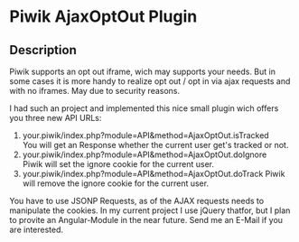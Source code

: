 # Piwik AjaxOptOut Plugin

## Description

Piwik supports an opt out iframe, wich may supports your needs. But in some cases it is
more handy to realize opt out / opt in via ajax requests and with no iframes. May due to
security reasons.

I had such an project and implemented this nice small plugin wich offers you three new API URLs:

1. your.piwik/index.php?module=API&method=AjaxOptOut.isTracked  
    You will get an Response whether the current user get's tracked or not.
1. your.piwik/index.php?module=API&method=AjaxOptOut.doIgnore  
    Piwik will set the ignore cookie for the current user.
1. your.piwik/index.php?module=API&method=AjaxOptOut.doTrack
    Piwik will remove the ignore cookie for the current user.

You have to use JSONP Requests, as of the AJAX requests needs to manipulate the cookies.
In my current project I use jQuery thatfor, but I plan to provite an Angular-Module in
the near future. Send me an E-Mail if you are interested.